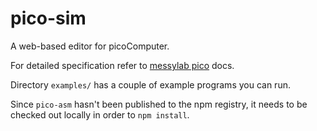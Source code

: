 # pico-sim

A web-based editor for picoComputer.

For detailed specification refer to [messylab pico](http://messylab.com/pico/) docs.

Directory `examples/` has a couple of example programs you can run.

Since `pico-asm` hasn't been published to the npm registry, it needs to be checked out locally in order to `npm install`. 
